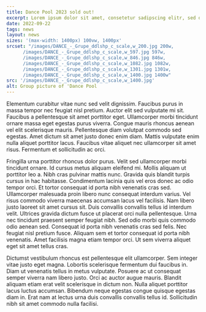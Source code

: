```yaml
---
title: Dance Pool 2023 sold out!
excerpt: Lorem ipsum dolor sit amet, consetetur sadipscing elitr, sed diam nonumy eirmod tempor invidunt ut labore et dolore magna aliquyam erat, sed diam voluptua. At vero eos et accusam et justo duo dolores et ea rebum. Stet clita kasd gubergren, no sea takimata sanctus est.
date: 2022-09-22
tags: news
layout: news
sizes: '(max-width: 1400px) 100vw, 1400px'
srcset: "/images/DANCE_-_Grupe_ddlshp_c_scale,w_200.jpg 200w,
      /images/DANCE_-_Grupe_ddlshp_c_scale,w_597.jpg 597w,
      /images/DANCE_-_Grupe_ddlshp_c_scale,w_846.jpg 846w,
      /images/DANCE_-_Grupe_ddlshp_c_scale,w_1082.jpg 1082w,
      /images/DANCE_-_Grupe_ddlshp_c_scale,w_1301.jpg 1301w,
      /images/DANCE_-_Grupe_ddlshp_c_scale,w_1400.jpg 1400w"
src: '/images/DANCE_-_Grupe_ddlshp_c_scale,w_1400.jpg'
alt: Group picture of 'Dance Pool
---
```


Elementum curabitur vitae nunc sed velit dignissim. Faucibus purus in massa tempor nec feugiat nisl pretium. Auctor elit sed vulputate mi sit. Faucibus a pellentesque sit amet porttitor eget. Ullamcorper morbi tincidunt ornare massa eget egestas purus viverra. Congue mauris rhoncus aenean vel elit scelerisque mauris. Pellentesque diam volutpat commodo sed egestas. Amet dictum sit amet justo donec enim diam. Mattis vulputate enim nulla aliquet porttitor lacus. Faucibus vitae aliquet nec ullamcorper sit amet risus. Fermentum et sollicitudin ac orci.

Fringilla urna porttitor rhoncus dolor purus. Velit sed ullamcorper morbi tincidunt ornare. Id cursus metus aliquam eleifend mi. Mollis aliquam ut porttitor leo a. Nibh cras pulvinar mattis nunc. Gravida quis blandit turpis cursus in hac habitasse. Condimentum lacinia quis vel eros donec ac odio tempor orci. Et tortor consequat id porta nibh venenatis cras sed. Ullamcorper malesuada proin libero nunc consequat interdum varius. Vel risus commodo viverra maecenas accumsan lacus vel facilisis. Nam libero justo laoreet sit amet cursus sit. Duis convallis convallis tellus id interdum velit. Ultrices gravida dictum fusce ut placerat orci nulla pellentesque. Urna nec tincidunt praesent semper feugiat nibh. Sed odio morbi quis commodo odio aenean sed. Consequat id porta nibh venenatis cras sed felis. Nec feugiat nisl pretium fusce. Aliquam sem et tortor consequat id porta nibh venenatis. Amet facilisis magna etiam tempor orci. Ut sem viverra aliquet eget sit amet tellus cras.

Dictumst vestibulum rhoncus est pellentesque elit ullamcorper. Sem integer vitae justo eget magna. Lobortis scelerisque fermentum dui faucibus in. Diam ut venenatis tellus in metus vulputate. Posuere ac ut consequat semper viverra nam libero justo. Orci ac auctor augue mauris. Blandit aliquam etiam erat velit scelerisque in dictum non. Nulla aliquet porttitor lacus luctus accumsan. Bibendum neque egestas congue quisque egestas diam in. Erat nam at lectus urna duis convallis convallis tellus id. Sollicitudin nibh sit amet commodo nulla facilisi.
